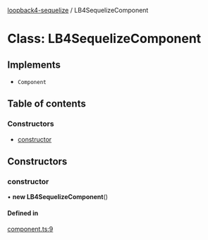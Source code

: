 [loopback4-sequelize](../README.md) / LB4SequelizeComponent

# Class: LB4SequelizeComponent

## Implements

- `Component`

## Table of contents

### Constructors

- [constructor](LB4SequelizeComponent.md#constructor)

## Constructors

### constructor

• **new LB4SequelizeComponent**()

#### Defined in

[component.ts:9](https://github.com/sourcefuse/loopback4-sequelize/blob/de4037c/src/component.ts#L9)
